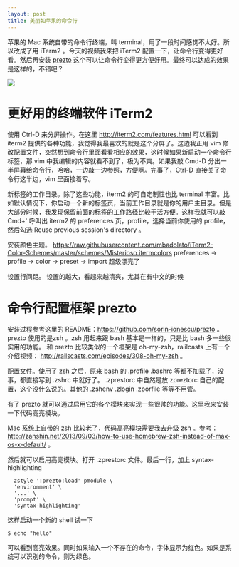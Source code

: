 ```yaml
---
layout: post
title: 美丽如苹果的命令行
---
```


苹果的 Mac 系统自带的命令行终端，叫
terminal，用了一段时间感觉不太好。所以改成了用 iTerm2 。今天的视频我来把 iTerm2
配置一下，让命令行变得更好看。然后再安装
[prezto](https://github.com/sorin-ionescu/prezto)
这个可以让命令行变得更方便好用。最终可以达成的效果是这样的，不错吧？

![](http://media.happycasts.net/pic/happycasts/endresult.png)

# 更好用的终端软件 iTerm2

使用 Ctrl-D 来分屏操作。在这里 <http://iterm2.com/features.html> 可以看到 iterm2
提供的各种功能，我觉得我最喜欢的就是这个分屏了。这边我正用 vim
修改配置文件，突然想到命令行里面看看相应的效果，这时候如果新启动一个命令行标签，那
vim 中我编辑的内容就看不到了，极为不爽。如果我敲 Cmd-D
分出一半屏幕给命令行，哈哈，一边敲一边参照，方便啊。完事了，Ctrl-D
直接关了命令行这半边，vim 里面接着写。

新标签的工作目录。除了这些功能，iterm2 的可自定制性也比 terminal
丰富。比如默认情况下，你启动一个新的标签页，当前工作目录就是你的用户主目录。但是大部分时候，我发现保留前面的标签的工作路径比较干活方便。这样我就可以敲
Cmd+' 呼叫出 iterm2 的 preferences 页，profile，选择当前你使用的
profile，然后勾选 Reuse previous session's directory 。

安装颜色主题。
  https://raw.githubusercontent.com/mbadolato/iTerm2-Color-Schemes/master/schemes/Misterioso.itermcolors
  preferences -> profile -> color -> preset -> import
  超级漂亮了

设置行间距。 设置的越大，看起来越清爽，尤其在有中文的时候 

# 命令行配置框架 prezto

安装过程参考这里的 README：<https://github.com/sorin-ionescu/prezto> 。 prezto 使用的是zsh 。zsh 用起来跟 bash 基本是一样的，只是比 bash
多一些很实用的功能。 和 prezto 比较类似的一个框架是 oh-my-zsh，raiilcasts 上有一个介绍视频：
<http://railscasts.com/episodes/308-oh-my-zsh> 。


配置文件。使用了 zsh 之后，原来 bash 的 .profile .bashrc
等都不加载了，没事，都直接写到 .zshrc 中就好了。 .zprestorc  中自然是放
zpreztorc 自己的配置，这个没什么说的。其他的 .zshenv .zlogin .zporfile
等等不用管。

有了 prezto 就可以通过启用它的各个模块来实现一些很帅的功能。这里我来安装一下代码高亮模块。

Mac 系统上自带的 zsh 比较老了，代码高亮模块需要我去升级 zsh
。参考：<http://zanshin.net/2013/09/03/how-to-use-homebrew-zsh-instead-of-max-os-x-default/>
。

然后就可以启用高亮模块。打开 .zprestorc 文件。最后一行，加上 syntax-highlighting

      zstyle ':prezto:load' pmodule \
      'environment' \
      '...' \
      'prompt' \
      'syntax-highlighting'

这样启动一个新的 shell 试一下

    $ echo "hello"

可以看到高亮效果。同时如果输入一个不存在的命令，字体显示为红色。如果是系统可以识别的命令，则为绿色。

